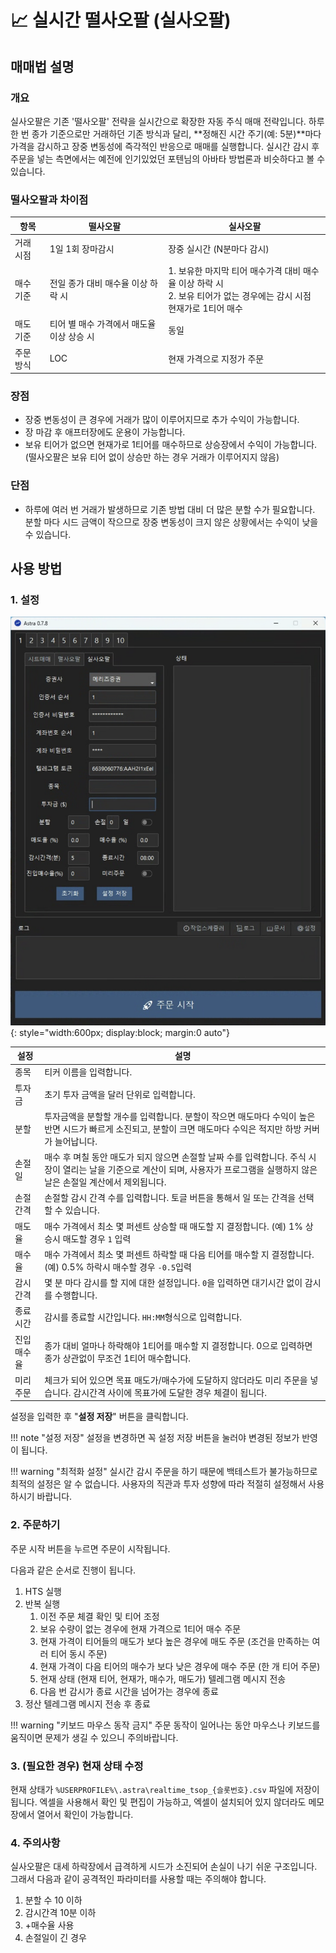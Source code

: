 # 📈 실시간 떨사오팔 (실사오팔)

## 매매법 설명

### 개요

실사오팔은 기존 '떨사오팔' 전략을 실시간으로 확장한 자동 주식 매매 전략입니다. 하루 한 번 종가 기준으로만 거래하던 기존 방식과 달리, **정해진 시간 주기(예: 5분)**마다 가격을 감시하고 장중 변동성에 즉각적인 반응으로 매매를 실행합니다. 실시간 감시 후 주문을 넣는 측면에서는 예전에 인기있었던 포텐님의 아바타 방법론과 비슷하다고 볼 수 있습니다.

### 떨사오팔과 차이점
|항목|떨사오팔|실사오팔|
|---|------|-----|
| 거래 시점 | 1일 1회 장마감시                   | 장중 실시간 (N분마다 감시)|
| 매수 기준 | 전일 종가 대비 매수율 이상 하락 시      | 1. 보유한 마지막 티어 매수가격 대비 매수율 이상 하락 시 <br>2. 보유 티어가 없는 경우에는 감시 시점 현재가로 1티어 매수|
| 매도 기준 | 티어 별 매수 가격에서 매도율 이상 상승 시 | 동일 |
| 주문 방식 | LOC | 현재 가격으로 지정가 주문 |

### 장점
- 장중 변동성이 큰 경우에 거래가 많이 이루어지므로 추가 수익이 가능합니다.
- 장 마감 후 애프터장에도 운용이 가능합니다.
- 보유 티어가 없으면 현재가로 1티어를 매수하므로 상승장에서 수익이 가능합니다. (떨사오팔은 보유 티어 없이 상승만 하는 경우 거래가 이루어지지 않음)
 
### 단점
- 하루에 여러 번 거래가 발생하므로 기존 방법 대비 더 많은 분할 수가 필요합니다. 분할 마다 시드 금액이 작으므로 장중 변동성이 크지 않은 상황에서는 수익이 낮을 수 있습니다.

## 사용 방법
### 1. 설정
![](images/realtime_tsop.png){: style="width:600px; display:block; margin:0 auto"}

|설정|설명|
|---|---|
| 종목| 티커 이름을 입력합니다.|
| 투자금| 초기 투자 금액을 달러 단위로 입력합니다.|
| 분할| 투자금액을 분할할 개수를 입력합니다. 분할이 작으면 매도마다 수익이 높은 반면 시드가 빠르게 소진되고, 분할이 크면 매도마다 수익은 적지만 하방 커버가 늘어납니다.|
| 손절일| 매수 후 며칠 동안 매도가 되지 않으면 손절할 날짜 수를 입력합니다. 주식 시장이 열리는 날을 기준으로 계산이 되며, 사용자가 프로그램을 실행하지 않은 날은 손절일 계산에서 제외됩니다.|
| 손절간격| 손절할 감시 간격 수를 입력합니다. 토글 버튼을 통해서 일 또는 간격을 선택할 수 있습니다.|
| 매도율| 매수 가격에서 최소 몇 퍼센트 상승할 때 매도할 지 결정합니다. (예) 1% 상승시 매도할 경우 `1` 입력|
| 매수율| 매수 가격에서 최소 몇 퍼센트 하락할 때 다음 티어를 매수할 지 결정합니다. (예) 0.5% 하락시 매수할 경우 `-0.5`입력|
| 감시간격| 몇 분 마다 감시를 할 지에 대한 설정입니다. `0`을 입력하면 대기시간 없이 감시를 수행합니다.|
| 종료시간| 감시를 종료할 시간입니다. `HH:MM`형식으로 입력합니다.|
| 진입매수율| 종가 대비 얼마나 하락해야 1티어를 매수할 지 결정합니다. 0으로 입력하면 종가 상관없이 무조건 1티어 매수합니다.|
| 미리주문| 체크가 되어 있으면 목표 매도가/매수가에 도달하지 않더라도 미리 주문을 넣습니다. 감시간격 사이에 목표가에 도달한 경우 체결이 됩니다.|

설정을 입력한 후 "**설정 저장**" 버튼을 클릭합니다.

!!! note "설정 저장"
    설정을 변경하면 꼭 설정 저장 버튼을 눌러야 변경된 정보가 반영이 됩니다.

!!! warning "최적화 설정"
    실시간 감시 주문을 하기 때문에 백테스트가 불가능하므로 최적의 설정은 알 수 없습니다. 사용자의 직관과 투자 성향에 따라 적절히 설정해서 사용하시기 바랍니다.

### 2. 주문하기
주문 시작 버튼을 누르면 주문이 시작됩니다.

다음과 같은 순서로 진행이 됩니다.

1. HTS 실행
2. 반복 실행
      1. 이전 주문 체결 확인 및 티어 조정
      2. 보유 수량이 없는 경우에 현재 가격으로 1티어 매수 주문
      2. 현재 가격이 티어들의 매도가 보다 높은 경우에 매도 주문 (조건을 만족하는 여러 티어 동시 주문)
      3. 현재 가격이 다음 티어의 매수가 보다 낮은 경우에 매수 주문 (한 개 티어 주문)
      4. 현재 상태 (현재 티어, 현재가, 매수가, 매도가) 텔레그램 메시지 전송
      5. 다음 번 감시가 종료 시간을 넘어가는 경우에 종료
3. 정산 텔레그램 메시지 전송 후 종료

!!! warning "키보드 마우스 동작 금지"
    주문 동작이 일어나는 동안 마우스나 키보드를 움직이면 문제가 생길 수 있으니 주의바랍니다.

### 3. (필요한 경우) 현재 상태 수정
현재 상태가 `%USERPROFILE%\.astra\realtime_tsop_{슬롯번호}.csv` 파일에 저장이 됩니다. 엑셀을 사용해서 확인 및 편집이 가능하고, 엑셀이 설치되어 있지 않더라도 메모장에서 열어서 확인이 가능합니다. 

### 4. 주의사항
실사오팔은 대세 하락장에서 급격하게 시드가 소진되어 손실이 나기 쉬운 구조입니다. 그래서 다음과 같이 공격적인 파라미터를 사용할 때는 주의해야 합니다.

1. 분할 수 10 이하
2. 감시간격 10분 이하
3. +매수율 사용
4. 손절일이 긴 경우
